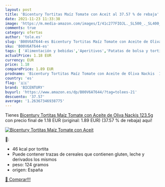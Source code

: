 ```yaml
---
layout: post
title: 'Bicentury Tortitas Maíz Tomate con Aceit al 37.57 % de rebaja'
date: 2021-11-23 11:33:38
image: 'https://m.media-amazon.com/images/I/41c277FIOJL._SL500_._SL400_.jpg'
comments: true
category: ofertas
author: 'tole.es'
slug: 'B00V6AT644-es Bicentury Tortitas Maíz Tomate con Aceite de Oliva Nackis...'
sku: 'B00V6AT644-es'
tags: [ 'Alimentación y bebidas','Aperitivos','Patatas de bolsa y tortitas de verduras','Tortitas de Maíz','aceite','bicentury','de','maíz','oliva', ]
actualPrice: 1.18 EUR
currency: EUR
price: 1.18
comparePrice: 1.89 EUR
prodname: 'Bicentury Tortitas Maíz Tomate con Aceite de Oliva Nackis  123.5g'
country: 'es'
flag: '🇪🇸'
brand: 'BICENTURY'
buyurl: 'https://www.amazon.es/dp/B00V6AT644/?tag=tolees-21'
descuento: '37.57'
average: '1.26367346938775'
---
```


Tienes [Bicentury Tortitas Maíz Tomate con Aceite de Oliva Nackis  123.5g](https://www.amazon.es/dp/B00V6AT644/?tag=tolees-21) con precio final de  1.18 EUR (original: 1.89 EUR) (37.57 %  de rebaja) aqui!

[![Bicentury Tortitas Maíz Tomate con Aceit](https://m.media-amazon.com/images/I/41c277FIOJL._SL500_._SL400_.jpg)](https://www.amazon.es/dp/B00V6AT644/?tag=tolees-21)

🔎:

- 46 kcal por tortita
- Puede contener trazas de cereales que contienen gluten, leche y derivados los mismos
- peso: 124 gramos
- origen: España

[🛒 Comprar!!!](https://www.amazon.es/dp/B00V6AT644/?tag=tolees-21)
